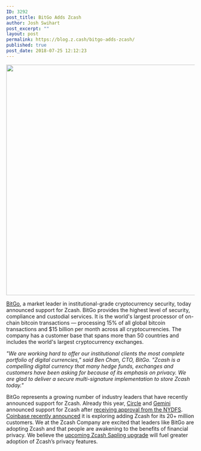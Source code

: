 ```yaml
---
ID: 3292
post_title: BitGo Adds Zcash
author: Josh Swihart
post_excerpt: ""
layout: post
permalink: https://blog.z.cash/bitgo-adds-zcash/
published: true
post_date: 2018-07-25 12:12:23
---
```

<img class="aligncenter size-full wp-image-3293" src="https://blog.z.cash/wp-content/uploads/2018/07/Bitgo.png" alt="" width="1980" height="616" />

<a href="https://www.bitgo.com">BitGo</a>, a market leader in institutional-grade cryptocurrency security, today announced support for Zcash. BitGo provides the highest level of security, compliance and custodial services. It is the world's largest processor of on-chain bitcoin transactions — processing 15% of all global bitcoin transactions and $15 billion per month across all cryptocurrencies. The company has a customer base that spans more than 50 countries and includes the world's largest cryptocurrency exchanges.

<em>"We are working hard to offer our institutional clients the most complete portfolio of digital currencies," said Ben Chan, CTO, BitGo. "Zcash is a compelling digital currency that many hedge funds, exchanges and customers have been asking for because of its emphasis on privacy. We are glad to deliver a secure multi-signature implementation to store Zcash today."</em>

BitGo represents a growing number of industry leaders that have recently announced support for Zcash. Already this year, <a href="https://blog.z.cash/hello-circle/">Circle</a> and <a href="https://blog.z.cash/gemini-announces-support-for-zcash/">Gemini</a> announced support for Zcash after <a href="https://www.dfs.ny.gov/about/press/pr1805141.htm">receiving approval from the NYDFS</a>. <a href="https://blog.z.cash/coinbase-exploring-zcash/">Coinbase recently announced</a> it is exploring adding Zcash for its 20+ million customers. We at the Zcash Company are excited that leaders like BitGo are adopting Zcash and that people are awakening to the benefits of financial privacy. We believe the <a href="https://blog.z.cash/whats-new-in-sapling/">upcoming Zcash Sapling upgrade</a> will fuel greater adoption of Zcash’s privacy features.